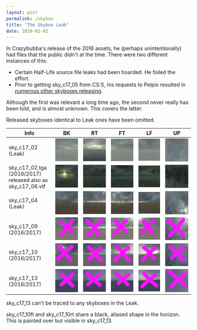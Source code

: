 ```yaml
---
layout: post
permalink: /skybox
title: "The Skybox Leak"
date: 2020-02-02
---
```


In Crazybubba's release of the 2016 assets, he (perhaps unintentionally) had files that the public didn't at the time. There were two different instances of this:

* Certain Half-Life source file leaks had been hoarded. He foiled the effort.
* Prior to getting sky_c17_05 from CS:S, his requests to Pelpix resulted in [numerous other skyboxes releasing](https://valvearchive.com/archive/Other%20Files/Leaks/2016%20-%20Facepunch%20and%20VCC%20leaks/Files/Half-Life%202/Textures/). 

Although the first was relevant a long time ago, the second never really has been told, and is almost unknown. This covers the latter.

Released skyboxes identical to Leak ones have been omitted.

Info | BK | RT | FT | LF | UP
--- | --- | --- | --- | --- | ---
sky_c17_02 (Leak) | ![](assets/sky_c17_02bk_1.png) | ![](assets/sky_c17_02rt_1.png) | ![](assets/sky_c17_02ft_1%201.png) | ![](assets/sky_c17_02lf_1.png) | ![](assets/sky_c17_02up_1.png)
sky_c17_02.tga (2016/2017) <br> released also as sky_c17_06.vtf  | ![](assets/sky_c17_02bk_result.png) | ![](assets/sky_c17_02rt_result.png) | ![](assets/sky_c17_02ft_result.png) | ![](assets/sky_c17_02lf_result.png) | ![](assets/sky_c17_02up_result.png)
sky_c17_04 (Leak) | ![](assets/sky_c17_04bk_1.png) | ![](assets/sky_c17_04rt_1.png) | ![](assets/sky_c17_04ft_1.png) | ![](assets/sky_c17_05lf_1.png) | ![](assets/sky_c17_04up_1.png)
sky_c17_09 (2016/2017) | ![](assets/sky_c17_09bk_1.png) | ![](assets/sky_c17_09rt_1.png) | ![](assets/sky_c17_09ft_1%201.png) | ![](assets/sky_c17_09lf_1.png) | ![](assets/sky_c17_09up_1.png)
sky_c17_10 (2016/2017) | ![](assets/sky_c17_10bk_1.png) | ![](assets/sky_c17_10rt_1.png) | ![](assets/sky_c17_10ft_1.png) | ![](assets/sky_c17_10lf_1.png) | ![](assets/sky_c17_10up_1.png)
sky_c17_13 (2016/2017) | ![](assets/sky_c17_13bk_1.png) | ![](assets/sky_c17_13rt_1.png) | ![](assets/sky_c17_13ft_1.png) | ![](assets/sky_c17_13lf_1.png) | ![](assets/sky_c17_13up_1.png)

sky_c17_13 can't be traced to any skyboxes in the Leak. 

sky_c17_10ft and sky_c17_10rt share a black, aliased shape in the horizon. This is painted over but visible in sky_c17_13.
